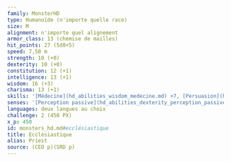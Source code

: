 ```yaml
---
family: MonsterHD
type: Humanoïde (n'importe quelle race)
size: M
alignment: n'importe quel alignement
armor_class: 13 (chemise de mailles)
hit_points: 27 (5d8+5)
speed: 7,50 m
strength: 10 (+0)
dexterity: 10 (+0)
constitution: 12 (+1)
intelligence: 13 (+1)
wisdom: 16 (+3)
charisma: 13 (+1)
skills: '[Médecine](hd_abilities_wisdom_medecine.md) +7, [Persuasion](hd_abilities_charisma_persuasion.md) +3, [Religion](hd_abilities_intelligence_religion.md) +4'
senses: '[Perception passive](hd_abilities_dexterity_perception_passive.md) 13'
languages: deux langues au choix
challenge: 2 (450 PX)
x_p: 450
id: monsters_hd.md#ecclésiastique
title: Ecclésiastique
alias: Priest
source: (CEO p)(SRD p)
---
```


